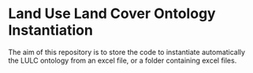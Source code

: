 # Land Use Land Cover Ontology Instantiation
The aim of this repository is to store the code to instantiate automatically the LULC ontology from an excel file, or a folder containing excel files.

